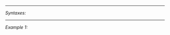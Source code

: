 


---
*Syntaxes:*

<!-- [] call `BIN_fnc_assignedAntenna` -->

---
*Example 1:*

<!-- 
```sqf
[] call BIN_fnc_assignedAntenna;
``` -->